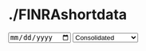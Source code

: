# ./FINRAshortdata

  <link rel="stylesheet" href="https://cdn.datatables.net/1.11.3/css/jquery.dataTables.min.css">
  <input type="date" id="date-selector" />
  <select id="file-type-selector">
    <option value="CNMSshvol" selected>Consolidated</option>
    <option value="FNSQshvol">NASDAQ Carteret</option>
    <option value="FNQCshvol">NASDAQ Chicago</option>
    <option value="FNYXshvol">NYSE</option>
    <option value="FNRAshvol">ADF</option>
    <option value="FORFshvol">ORF</option>
  </select>
  <table id="data-table" class="display">
    <thead>
      <tr></tr>
    </thead>
    <tbody></tbody>
  </table>

  <script src="https://code.jquery.com/jquery-3.6.0.min.js"></script>
  <script src="https://cdn.datatables.net/1.11.3/js/jquery.dataTables.min.js"></script>
  <script>
    $(document).ready(function() {
      function isWeekday(date) {
        const day = date.getDay();
        return day >= 1 && day <= 5;
      }

      function getDefaultDate() {
        const today = new Date();
        let defaultDate = new Date(today);
        defaultDate.setDate(today.getDate() - 1);
        while (!isWeekday(defaultDate)) {
          defaultDate.setDate(defaultDate.getDate() - 1);
        }
        return defaultDate.toISOString().split('T')[0];
      }

      const defaultDate = getDefaultDate();
      $('#date-selector').val(defaultDate);

      function updateUrlAndReload() {
        const selectedDate = new Date($('#date-selector').val());
        const selectedFileType = $('#file-type-selector').val();

        if (isWeekday(selectedDate)) {
          const formattedDate = selectedDate.toISOString().split('T')[0].replace(/-/g, '');
          const newUrl = `${window.location.pathname}?date=${formattedDate}&filetype=${selectedFileType}`;
          window.location.href = newUrl;
        } else {
          alert('Please select a weekday.');
          $('#date-selector').val(defaultDate);
        }
      }

      $('#date-selector').change(updateUrlAndReload);
      $('#file-type-selector').change(updateUrlAndReload);

      function getQueryParams() {
        const params = {};
        const queryString = window.location.search.substring(1);
        const queryArray = queryString.split('&');
        queryArray.forEach(param => {
          const [key, value] = param.split('=');
          params[key] = decodeURIComponent(value);
        });
        return params;
      }

      const params = getQueryParams();
      const selectedDate = params.date || defaultDate.replace(/-/g, '');
      const selectedFileType = params.filetype || 'CNMSshvol';
      $('#date-selector').val(`${selectedDate.slice(0, 4)}-${selectedDate.slice(4, 6)}-${selectedDate.slice(6, 8)}`);
      $('#file-type-selector').val(selectedFileType);
      
      const dataUrl = `https://cdn.finra.org/equity/regsho/daily/${selectedFileType}${selectedDate}.txt`;

      function detectDelimiter(data) {
        const lines = data.split('\n');
        const sampleLine = lines[0];
        if (sampleLine.indexOf(',') !== -1) return ',';
        if (sampleLine.indexOf('\t') !== -1) return '\t';
        if (sampleLine.indexOf('|') !== -1) return '|';
        return ','; 
      }

      function parseData(str, delimiter) {
        const arr = [];
        let quote = false;

        for (let row = 0, col = 0, c = 0; c < str.length; c++) {
          const cc = str[c], nc = str[c + 1];
          arr[row] = arr[row] || [];
          arr[row][col] = arr[row][col] || '';

          if (cc === '"' && quote && nc === '"') {
            arr[row][col] += cc; ++c;
          } else if (cc === '"') {
            quote = !quote;
          } else if (cc === delimiter && !quote) {
            ++col;
          } else if (cc === '\n' && !quote) {
            ++row; col = 0;
          } else {
            arr[row][col] += cc;
          }
        }
        return arr;
      }

      fetch(dataUrl)
        .then(response => {
          if (!response.ok) throw new Error('No data available for the selected date');
          return response.text();
        })
        .then(data => {
          const delimiter = detectDelimiter(data);
          const rows = parseData(data, delimiter);
          const table = $('#data-table');

          // Populate headers
          let theadHTML = '';
          rows[0].forEach(header => {
            theadHTML += `<th>${header}</th>`;
          });
          table.find('thead tr').html(theadHTML);

          // Initialize DataTables with server-side processing
          table.DataTable({
            data: rows.slice(1),
            columns: rows[0].map(header => ({ title: header })),
            deferRender: true,
            scrollY: 400,
            scrollCollapse: true,
            scroller: true
          });
        })
        .catch(error => {
          console.error('Error fetching the data file:', error);
          alert('No data available for the selected date');
        });
    });
    $.fn.dataTable.ext.errMode = 'none';
  </script>
